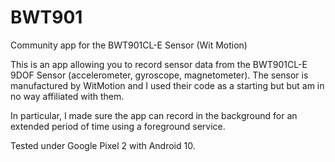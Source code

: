 # BWT901
Community app for the BWT901CL-E Sensor (Wit Motion)

This is an app allowing you to record sensor data from the BWT901CL-E 9DOF Sensor (accelerometer, gyroscope, magnetometer). The sensor is manufactured by WitMotion and I used their code as a starting but but am in no way affiliated with them.

In particular, I made sure the app can record in the background for an extended period of time using a foreground service.

Tested under Google Pixel 2 with Android 10.
